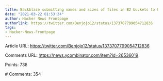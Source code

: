 ```yaml
---
title: Backblaze submitting names and sizes of files in B2 buckets to Facebook
date: "2021-03-22 01:53:34"
author: Hacker News Frontpage
authorlink: https://twitter.com/Benjojo12/status/1373707799054712836
tags:
- Hacker-News-Frontpage
---
```


<p>Article URL: <a href="https://twitter.com/Benjojo12/status/1373707799054712836">https://twitter.com/Benjojo12/status/1373707799054712836</a></p>
<p>Comments URL: <a href="https://news.ycombinator.com/item?id=26536019">https://news.ycombinator.com/item?id=26536019</a></p>
<p>Points: 738</p>
<p># Comments: 354</p>
